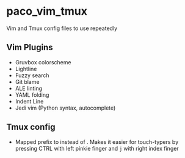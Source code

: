 # paco_vim_tmux
Vim and Tmux config files to use repeatedly

## Vim Plugins
- Gruvbox colorscheme
- Lightline
- Fuzzy search
- Git blame
- ALE linting
- YAML folding
- Indent Line
- Jedi vim (Python syntax, autocomplete)

## Tmux config
- Mapped prefix to <C-j> instead of <C-b>. Makes it easier for touch-typers by pressing CTRL with left pinkie finger and `j` with right index finger 
